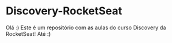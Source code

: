 # Discovery-RocketSeat
Olá :)
Este é um repositório com as aulas do curso Discovery da RocketSeat!
Até :)
